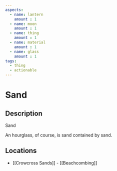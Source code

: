 ```yaml
---
aspects: 
  - name: lantern
    amount : 1
  - name: moon
    amount : 1
  - name: thing
    amount : 1
  - name: material
    amount : 1
  - name: glass
    amount : 1
tags:
  - thing
  - actionable
---
```


# Sand

## Description
Sand

An hourglass, of course, is sand contained by sand.
## Locations
- [[Crowcross Sands]] - [[Beachcombing]]